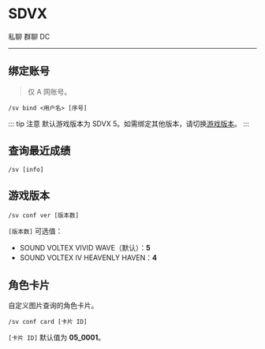 # SDVX
<span class="span-friend">私聊</span>
<span class="span-group">群聊</span>
<span class="span-discord">DC</span>

---

## 绑定账号
> 仅 A 网账号。
```
/sv bind <用户名> [序号]
```
::: tip 注意
默认游戏版本为 SDVX 5。如需绑定其他版本，请切换[游戏版本](#游戏版本)。
:::

## 查询最近成绩
```
/sv [info]
```

## 游戏版本
```
/sv conf ver [版本数]
```
`[版本数]` 可选值：
- SOUND VOLTEX VIVID WAVE（默认）：**5**
- SOUND VOLTEX IV HEAVENLY HAVEN：**4**

## 角色卡片
自定义图片查询的角色卡片。

```
/sv conf card [卡片 ID]
```
`[卡片 ID]` 默认值为 **05_0001**。